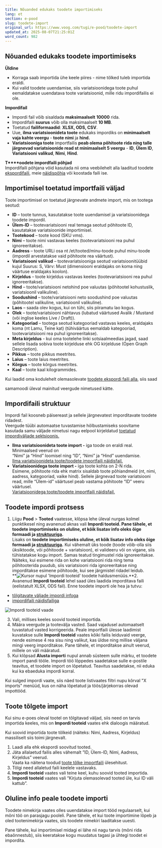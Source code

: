 ```yaml
---
title: Nõuanded edukaks toodete importimiseks
lang: et
section: e-pood
slug: toodete-import
original_url: https://www.voog.com/tugi/e-pood/toodete-import
updated_at: 2025-08-07T21:25:01Z
word_count: 982
---
```

## Nõuanded edukaks toodete importimiseks

**Üldine**  

- Korraga saab importida ühe keele piires - nime tõlked tuleb importida eraldi.
- Kui valid toodete uuendamise, siis variatsioonidega toote puhul eemaldatakse uuendatava toote variatsioonid, mille ridu impordifailis ei ole.

  
**Impordifail**  

- Impordi fail võib sisaldada **maksimaalselt** **10000** rida.
- Impordifaili **suurus** võib olla maksimaalselt **10 MB**.
- Toetatud **failiformaadid**: **XLSX, ODS, CSV**.
- Uue, **ilma variatsioonideta toote** edukaks impordiks on **minimaalselt vaja kahte veergu** - **toote nimi** ja **hind.**
- **Variatsiooniga toote** importfailis **peab olema põhitoote rida ning talle järgnevad variatsioonide read st minimaalselt 5 veergu** - **ID**, **Ülem ID**, **Variatsiooni valikud**, **Nimi**, **Hind**.

**T****oodete impordfaili põhjad**  
 Impordifaili põhjana võid kasutada nii oma veebilehelt alla laaditud toodete [ekspordifaili](/tugi/e-pood/tellimuste-haldamine#tellimuste-filtreerimine-ja-eksport), meie [näidispõhja](https://media.voog.com/0000/0036/2183/files/toodete-importfaili-naidis.xlsx) või koostada faili ise.

## Importimisel toetatud importfaili väljad

Toote importimisel on toetatud järgnevate andmete import, mis on tootega seotud:  
  

- **ID** – toote tunnus, kasutatakse toote uuendamisel ja variatsioonidega toodete impordil.
- **Ülem-ID** – tootevariatsiooni real temaga seotud põhitoote ID, kasutatakse variatsioonide importimisel.
- **Tootekood** – toote kood (SKU vms).
- **Nimi** – toote nimi vastavas keeles (tootevariatsiooni rea puhul ignoreeritakse).
- **Aadress** – toote URLi osa nt /et/tooted/minu-toode puhul minu-toode (impordil arvestatakse vaid põhitoote rea väärtust).
- **Variatsiooni valikud** – tootevariatsiooniga seotud variatsioonitüübid kujul Suurus: S, Värv: Must (dimensiooni eraldajaks on koma ning väärtuse eraldajaks koolon).
- **Kirjeldus** – toote kirjeldus vastavas keeles (tootevariatsiooni rea puhul ignoreeritakse).
- **Hind** – toote/variatsiooni netohind poe valuutas (põhitootel kohustuslik, variatsioonil valikuline).
- **Soodushind** – toote/variatsiooni neto soodushind poe valuutas (põhitootel valikuline, variatsioonil valikuline).
- **Laos** – saada olev kogus, kui on tühi, siis piiramatu lao kogus.
- **Olek** – toote/variatsiooni nähtavus (lubatud väärtused Avalik / Mustand (või inglise keeles Live / Draft)).
- **Kategooriad** – tootega seotud kategooriad vastavas keeles, eraldajaks koma (nt Lamu, Teine kat) (tühiväärtus eemaldab kategooriad, tootevariatsiooni rea puhul ignoreeritakse).
- **Meta kirjeldus** - kui oma tootelehe linki sotsiaalmeedias jagad, saad sellele lisada sobiva toote kirjelduse ehk OG kirjelduse (Open Graph Description).
- **Pikkus** – toote pikkus meetrites.
- **Laius** – toote laius meetrites.
- **Kõrgus** – toote kõrgus meetrites.
- **Kaal** – toote kaal kilogrammides.

  
 Kui laadid oma kodulehelt olemasolevate [toodete ekspordi faili alla](/tugi/e-pood/tellimuste-haldamine#filtreerimine-ja-eksport), siis saad

samamoodi üleval mainitud veergude nimetused kätte.

## Impordifaili struktuur

Impordi fail koosneb päisereast ja sellele järgnevatest imporditavate toodete ridadest.  
 Veergude tüübi automaatse tuvastamise hõlbustamiseks soovitame kasutada samu väljade nimetusi nagu eelpool kirjeldatud [toetatud impordiväljade sektsioonis.](/tugi/e-pood/toodete-import#importimisel-toetatud-importfaili-vljad)  
  

- **Ilma variatsioonideta too****t****e import -** iga toode on eraldi real. Minimaalsed veerud on   
  “Nimi” ja “Hind” loomisel ning “ID”, “Nimi” ja “Hind” uuendamise.  
  [Ilma variatsioonideta toote/toodete importfaili näidisfail.](https://media.voog.com/0000/0036/2183/files/toote-importfail-ilma-variatsioonideta-et.xlsx)
- **Variatsioonidega toote import -** iga toote kohta on 2-N rida.   
  Esimene, põhitoote rida ehk matrix sisaldab toote põhiandmeid (nt, nimi, aadress, kategooriad, vaike hind). Sellele järgnevad toote variatsiooni read, mille “Ülem-id” väärtusel peab vastama põhitoote “ID” veeru väärtusel.  
  [Variatsioonidega toote/toodete importfaili näidisfail.](https://media.voog.com/0000/0036/2183/files/toote-importfail-variatsiooniga-tootel-et.xlsx)

## Toodete impordi protsess

1. Liigu **Pood** > **Tooted** vaatesse, klõpsa lehe üleval nurgas kolmel punktikesel ning avanenud aknas vali **Impordi tooteid. Pane tähele, et toodete importimiseks on oluline, et kõik lisatav info oleks õige formaadi ja [struktuuriga](/tugi/e-pood/toodete-import#impordifaili-struktuur).**  
Lisaks on **toodete importimiseks oluline, et kõik lisatav info oleks õige formaadi ja [struktuuriga](/tugi/e-pood/toodete-import#impordifaili-struktuur).** Kui vähemalt üks toode (toode võib-olla siis üksiktoode, või põhitoode + variatsioon), ei valideeru või on vigane, siis tühistatakse kogu import. Samas teatud tingimustel rida ignoreeritakse. Näiteks, kui esimene rida on kohe variatsiooni rida ning tema põhitooterida puudub, siis variatsiooni rida ignoreeritakse ning imporditakse esimene põhitoode, kui see järgmistel ridadel leidub.  
**![Kursor nupul 'Impordi tooteid' toodete haldusmenüüs.](https://media.voog.com/0000/0036/2183/photos/Toodete_import_block.webp "Kursor nupul 'Impordi tooteid' toodete haldusmenüüs.")**2. Avanenud **Impordi tooteid** lehel saad üles laadida imporditava faili (eelistatult XLSX, ODS fail). Enne toodete importi ole hea ja tutvu:  

- [tõlgitavate väljade impordi infoga](https://www.voog.com/tugi/e-pood/toodete-import#toote-tlgete-import)
- [impordifaili näidisfailiga](https://media.voog.com/0000/0036/2183/files/toodete-importfaili-naidis.xlsx)

![Impordi tooteid vaade](https://media.voog.com/0000/0036/2183/photos/impordi_tooteid_vaade_ee_block.jpg "Impordi tooteid vaade")

3. Vali, millises keeles soovid tooteid importida.  
4. Määra veergude ja tootevälja vasted. Saad vajadusel automaatselt tuvastatud vasted korrigeerida. Peale importfaili ülesse laadimist kuvatakse sulle **Impordi tooteid** vaates kõiki failis leiduvaid veerge, nende esimese 4 rea sisu ning valikut, kas üldse ning millise väljana mingi veerg imporditakse. Pane tähele, et imporditakse ainult veerud, millele on väli määratud.  
5. Kui klõpsad **Alusta importi** nupul annab süsteem sulle märku, et toodete import pandi tööle. Impordi töö lõppedes saadetakse sulle e-postile teavitus, et toodete import on lõpetatud. Teavitus saadetakse, nii eduka kui ka ebaeduka impordi korral.  
  
Kui sulged impordi vaate, siis näed toote listivaates filtri nupu kõrval "X imports" menüüd, kus on näha lõpetatud ja töös/järjekorras olevad impottööd.  

## Toote tõlgete import

Kui sinu e-poes oleval tootel on tõlgitavad väljad, siis need on tarvis importida keeles, mis on **Impordi tooteid** vaates ehk dialoogis määratud.  
  
 Kui soovid importida toote tõlkeid (näiteks: Nimi, Aadress, Kirjeldus) massiliselt siis toimi järgnevalt.  
  

1. Laadi alla ehk ekspordi soovitud tooted.
2. Jäta allalaetud failis alles vähemalt ”ID, Ülem-ID, Nimi, Aadress, Kirjeldus” veerud.  
   Vaata ka näitena toodud [toote tõlke importfaili](https://media.voog.com/0000/0036/2183/files/toodete-import-tolked-ee.xlsx) ülesehitust.
3. Tõlgi need allaletud faili keelele vastavaks.
4. **Impordi tooteid** vaates vali teine keel, kuhu soovid tooted importida.
5. **Impordi tooteid** vaates vali “Kirjuta olemasolevad tooted üle, kui ID väli kattub”.

## **Oluline info peale toodete importi**

Toodete nimekirja vaates olles uuendatakse import tööd regulaarselt, kui mõni töö on parasjagu pooleli. Pane tähele, et kui toote importimine lõpeb ja oled tootenimekirja vaates, siis toodete nimekiri laaditakse uuesti.  
  
 Pane tähele, kui importimisel midagi ei lähe nii nagu tarvis (mõni rida ebaõnnestub), siis keeratakse kogu muudatus tagasi ja ühtegi toodet ei impordita.
